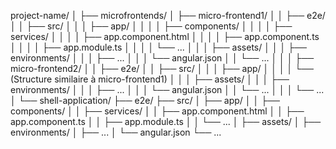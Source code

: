 project-name/
│
├── microfrontends/
│   ├── micro-frontend1/
│   │   ├── e2e/
│   │   ├── src/
│   │   │   ├── app/
│   │   │   │   ├── components/
│   │   │   │   ├── services/
│   │   │   │   ├── app.component.html
│   │   │   │   ├── app.component.ts
│   │   │   │   ├── app.module.ts
│   │   │   │   └── ...
│   │   │   ├── assets/
│   │   │   ├── environments/
│   │   │   ├── ...
│   │   │   └── angular.json
│   │   └── ...
│   │
│   ├── micro-frontend2/
│   │   ├── e2e/
│   │   ├── src/
│   │   │   ├── app/
│   │   │   │   └── (Structure similaire à micro-frontend1)
│   │   │   ├── assets/
│   │   │   ├── environments/
│   │   │   ├── ...
│   │   │   └── angular.json
│   │   └── ...
│   │
│   └── ...
│
└── shell-application/
    ├── e2e/
    ├── src/
    │   ├── app/
    │   │   ├── components/
    │   │   ├── services/
    │   │   ├── app.component.html
    │   │   ├── app.component.ts
    │   │   ├── app.module.ts
    │   │   └── ...
    │   ├── assets/
    │   ├── environments/
    │   ├── ...
    │   └── angular.json
    └── ...
